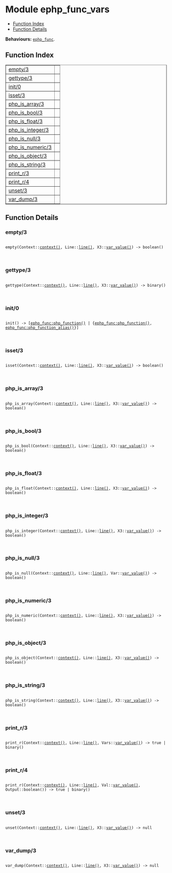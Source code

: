 

# Module ephp_func_vars #
* [Function Index](#index)
* [Function Details](#functions)

__Behaviours:__ [`ephp_func`](ephp_func.md).

<a name="index"></a>

## Function Index ##


<table width="100%" border="1" cellspacing="0" cellpadding="2" summary="function index"><tr><td valign="top"><a href="#empty-3">empty/3</a></td><td></td></tr><tr><td valign="top"><a href="#gettype-3">gettype/3</a></td><td></td></tr><tr><td valign="top"><a href="#init-0">init/0</a></td><td></td></tr><tr><td valign="top"><a href="#isset-3">isset/3</a></td><td></td></tr><tr><td valign="top"><a href="#php_is_array-3">php_is_array/3</a></td><td></td></tr><tr><td valign="top"><a href="#php_is_bool-3">php_is_bool/3</a></td><td></td></tr><tr><td valign="top"><a href="#php_is_float-3">php_is_float/3</a></td><td></td></tr><tr><td valign="top"><a href="#php_is_integer-3">php_is_integer/3</a></td><td></td></tr><tr><td valign="top"><a href="#php_is_null-3">php_is_null/3</a></td><td></td></tr><tr><td valign="top"><a href="#php_is_numeric-3">php_is_numeric/3</a></td><td></td></tr><tr><td valign="top"><a href="#php_is_object-3">php_is_object/3</a></td><td></td></tr><tr><td valign="top"><a href="#php_is_string-3">php_is_string/3</a></td><td></td></tr><tr><td valign="top"><a href="#print_r-3">print_r/3</a></td><td></td></tr><tr><td valign="top"><a href="#print_r-4">print_r/4</a></td><td></td></tr><tr><td valign="top"><a href="#unset-3">unset/3</a></td><td></td></tr><tr><td valign="top"><a href="#var_dump-3">var_dump/3</a></td><td></td></tr></table>


<a name="functions"></a>

## Function Details ##

<a name="empty-3"></a>

### empty/3 ###

<pre><code>
empty(Context::<a href="#type-context">context()</a>, Line::<a href="#type-line">line()</a>, X3::<a href="#type-var_value">var_value()</a>) -&gt; boolean()
</code></pre>
<br />

<a name="gettype-3"></a>

### gettype/3 ###

<pre><code>
gettype(Context::<a href="#type-context">context()</a>, Line::<a href="#type-line">line()</a>, X3::<a href="#type-var_value">var_value()</a>) -&gt; binary()
</code></pre>
<br />

<a name="init-0"></a>

### init/0 ###

<pre><code>
init() -&gt; [<a href="ephp_func.md#type-php_function">ephp_func:php_function()</a> | {<a href="ephp_func.md#type-php_function">ephp_func:php_function()</a>, <a href="ephp_func.md#type-php_function_alias">ephp_func:php_function_alias()</a>}]
</code></pre>
<br />

<a name="isset-3"></a>

### isset/3 ###

<pre><code>
isset(Context::<a href="#type-context">context()</a>, Line::<a href="#type-line">line()</a>, X3::<a href="#type-var_value">var_value()</a>) -&gt; boolean()
</code></pre>
<br />

<a name="php_is_array-3"></a>

### php_is_array/3 ###

<pre><code>
php_is_array(Context::<a href="#type-context">context()</a>, Line::<a href="#type-line">line()</a>, X3::<a href="#type-var_value">var_value()</a>) -&gt; boolean()
</code></pre>
<br />

<a name="php_is_bool-3"></a>

### php_is_bool/3 ###

<pre><code>
php_is_bool(Context::<a href="#type-context">context()</a>, Line::<a href="#type-line">line()</a>, X3::<a href="#type-var_value">var_value()</a>) -&gt; boolean()
</code></pre>
<br />

<a name="php_is_float-3"></a>

### php_is_float/3 ###

<pre><code>
php_is_float(Context::<a href="#type-context">context()</a>, Line::<a href="#type-line">line()</a>, X3::<a href="#type-var_value">var_value()</a>) -&gt; boolean()
</code></pre>
<br />

<a name="php_is_integer-3"></a>

### php_is_integer/3 ###

<pre><code>
php_is_integer(Context::<a href="#type-context">context()</a>, Line::<a href="#type-line">line()</a>, X3::<a href="#type-var_value">var_value()</a>) -&gt; boolean()
</code></pre>
<br />

<a name="php_is_null-3"></a>

### php_is_null/3 ###

<pre><code>
php_is_null(Context::<a href="#type-context">context()</a>, Line::<a href="#type-line">line()</a>, Var::<a href="#type-var_value">var_value()</a>) -&gt; boolean()
</code></pre>
<br />

<a name="php_is_numeric-3"></a>

### php_is_numeric/3 ###

<pre><code>
php_is_numeric(Context::<a href="#type-context">context()</a>, Line::<a href="#type-line">line()</a>, X3::<a href="#type-var_value">var_value()</a>) -&gt; boolean()
</code></pre>
<br />

<a name="php_is_object-3"></a>

### php_is_object/3 ###

<pre><code>
php_is_object(Context::<a href="#type-context">context()</a>, Line::<a href="#type-line">line()</a>, X3::<a href="#type-var_value">var_value()</a>) -&gt; boolean()
</code></pre>
<br />

<a name="php_is_string-3"></a>

### php_is_string/3 ###

<pre><code>
php_is_string(Context::<a href="#type-context">context()</a>, Line::<a href="#type-line">line()</a>, X3::<a href="#type-var_value">var_value()</a>) -&gt; boolean()
</code></pre>
<br />

<a name="print_r-3"></a>

### print_r/3 ###

<pre><code>
print_r(Context::<a href="#type-context">context()</a>, Line::<a href="#type-line">line()</a>, Vars::<a href="#type-var_value">var_value()</a>) -&gt; true | binary()
</code></pre>
<br />

<a name="print_r-4"></a>

### print_r/4 ###

<pre><code>
print_r(Context::<a href="#type-context">context()</a>, Line::<a href="#type-line">line()</a>, Val::<a href="#type-var_value">var_value()</a>, Output::boolean()) -&gt; true | binary()
</code></pre>
<br />

<a name="unset-3"></a>

### unset/3 ###

<pre><code>
unset(Context::<a href="#type-context">context()</a>, Line::<a href="#type-line">line()</a>, X3::<a href="#type-var_value">var_value()</a>) -&gt; null
</code></pre>
<br />

<a name="var_dump-3"></a>

### var_dump/3 ###

<pre><code>
var_dump(Context::<a href="#type-context">context()</a>, Line::<a href="#type-line">line()</a>, X3::<a href="#type-var_value">var_value()</a>) -&gt; null
</code></pre>
<br />

